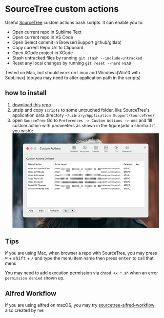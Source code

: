 # SourceTree custom actions
Useful [SourceTree](https://www.sourcetreeapp.com/) custom actions bash scripts. It can enable you to:
- Open current repo in Sublime Text
- Open current repo in VS Code
- Open Select commit in Browser(Support github/gitlab)
- Copy current Repo Url to Clipboard
- Open XCode project in XCode
- Stash untracked files by running `git stash --include-untracked`
- Reset any local changes by running `git reset --hard HEAD`

Tested on Mac, but should work on Linux and Windows(Win10 with SubLinux) too(you may need to alter application path in the scripts)

## how to install

1. [download this repo](https://github.com/oe/sourcetree-custom-actions/archive/master.zip)
2. unzip and copy `scripts` to some untouched folder, like SourceTree's application data directory `~/Library/Application Support/SourceTree/`
3. open `SourceTree` Go to `Preferences -> Custom Actions -> Add` and fill custom action with parameters as shown in the figure(add a shortcut if you wish): ![SourceTree](./sourcetree.png)


## Tips
If you are using Mac, when browser a repo with SourceTree, you may press <kbd>⌘</kbd> + <kbd>shift</kbd> + <kbd>/</kbd> and type the menu item name then press <kbd>enter</kbd> to call that menu


You may need to add execution permission via `chmod +x *.sh` when an error `permission denied` shown up.

## Alfred Workflow
If you are using alfred on macOS, you may try [sourcetree-alfred-workflow](https://github.com/oe/sourcetree-alfred-workflow) also created by me
